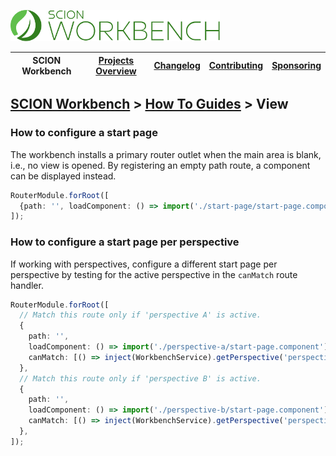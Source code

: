 <a href="/README.md"><img src="/resources/branding/scion-workbench-banner.svg" height="50" alt="SCION Workbench"></a>

| SCION Workbench | [Projects Overview][menu-projects-overview] | [Changelog][menu-changelog] | [Contributing][menu-contributing] | [Sponsoring][menu-sponsoring] |  
| --- | --- | --- | --- | --- |

## [SCION Workbench][menu-home] > [How To Guides][menu-how-to] > View

### How to configure a start page
The workbench installs a primary router outlet when the main area is blank, i.e., no view is opened. By registering an empty path route, a component can be displayed instead. 

```ts
RouterModule.forRoot([
  {path: '', loadComponent: () => import('./start-page/start-page.component')},
]);
```

### How to configure a start page per perspective

If working with perspectives, configure a different start page per perspective by testing for the active perspective in the `canMatch` route handler.

```ts
RouterModule.forRoot([
  // Match this route only if 'perspective A' is active.
  {
    path: '', 
    loadComponent: () => import('./perspective-a/start-page.component'), 
    canMatch: [() => inject(WorkbenchService).getPerspective('perspective-a')?.active]
  },
  // Match this route only if 'perspective B' is active.
  {
    path: '',
    loadComponent: () => import('./perspective-b/start-page.component'),
    canMatch: [() => inject(WorkbenchService).getPerspective('perspective-b')?.active]
  },
]);
```

[menu-how-to]: /docs/site/howto/how-to.md

[menu-home]: /README.md
[menu-projects-overview]: /docs/site/projects-overview.md
[menu-changelog]: /docs/site/changelog.md
[menu-contributing]: /CONTRIBUTING.md
[menu-sponsoring]: /docs/site/sponsoring.md

